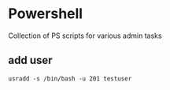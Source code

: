 # Powershell
Collection of PS scripts for various admin tasks
## add user
`usradd -s /bin/bash -u 201 testuser`
